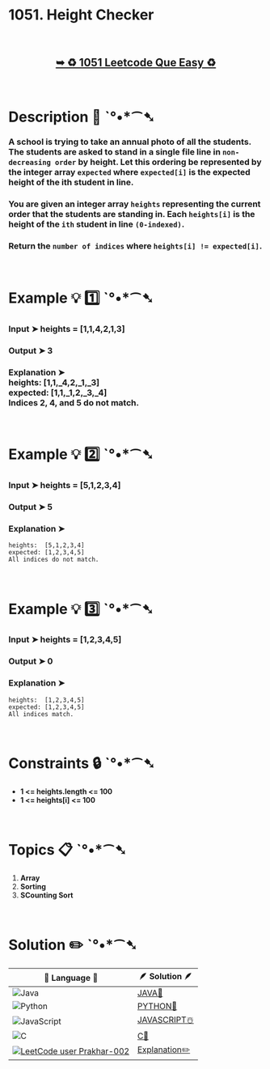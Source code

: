 # 1051. Height Checker
</br> 

<h2 align="center"> 

<a href="https://leetcode.com/problems/height-checker/?envType=daily-question&envId=2024-06-23"><strong>➥ ♻️ 1051 Leetcode Que Easy ♻️ </strong></a>
</h2>

</br>

# Description 📜 ˋ°•*⁀➷

### A school is trying to take an annual photo of all the students. The students are asked to stand in a single file line in `non-decreasing order` by height. Let this ordering be represented by the integer array `expected` where `expected[i]` is the expected height of the ith student in line.

### You are given an integer array `heights` representing the current order that the students are standing in. Each `heights[i]` is the height of the `ith` student in line `(0-indexed)`.

### Return the `number of indices` where `heights[i] != expected[i]`.

</br>

# Example 💡 1️⃣ ˋ°•*⁀➷

  ### Input  ➤ heights = [1,1,4,2,1,3]

  ### Output  ➤ 3

  ### Explanation  ➤ </br> heights:  [1,1,_4,2,_1,_3] </br> expected: [1,1,_1,2,_3,_4] </br>  Indices 2, 4, and 5 do not match.

</br>

# Example 💡 2️⃣ ˋ°•*⁀➷

  ### Input ➤ heights = [5,1,2,3,4]

  ### Output  ➤ 5

  ### Explanation ➤ 

    heights:  [5,1,2,3,4]
    expected: [1,2,3,4,5]
    All indices do not match.


</br>

# Example 💡 3️⃣ ˋ°•*⁀➷

  ### Input ➤ heights = [1,2,3,4,5]

  ### Output  ➤ 0

  ### Explanation ➤ 

    heights:  [1,2,3,4,5]
    expected: [1,2,3,4,5]
    All indices match.

</br>

# Constraints 🔒 ˋ°•*⁀➷

- **1 <= heights.length <= 100**
- **1 <= heights[i] <= 100**

</br>

# Topics 📋 ˋ°•*⁀➷

1. **Array**
2. **Sorting**
3. **SCounting Sort**


</br>

# Solution ✏️ ˋ°•*⁀➷

| 📒 Language 📒  | 🪶 Solution 🪶 |
| ------------- | ------------- |
|  ![Java](https://img.shields.io/badge/java-%23ED8B00.svg?style=for-the-badge&logo=openjdk&logoColor=white)  | [JAVA🍁](https://github.com/Prakhar-002/LEETCODE/blob/main/%F0%9F%93%9C%20Daily%20Challange%20%F0%9F%92%A1/06%20June%20%20%F0%9F%8C%9E%202024/10%20-%2006%20-%202024%20---%20%E2%9C%8F%EF%B8%8F%201051.%20Height%20Checker%20%E2%98%83%EF%B8%8F%20%F0%9F%8D%81%20%F0%9F%8D%B0/%F0%9F%8D%81JAVA_O(n)_1051_HeightChecker.java) |
|  ![Python](https://img.shields.io/badge/python-3670A0?style=for-the-badge&logo=python&logoColor=ffdd54)    | [PYTHON🍰](https://github.com/Prakhar-002/LEETCODE/blob/main/%F0%9F%93%9C%20Daily%20Challange%20%F0%9F%92%A1/06%20June%20%20%F0%9F%8C%9E%202024/10%20-%2006%20-%202024%20---%20%E2%9C%8F%EF%B8%8F%201051.%20Height%20Checker%20%E2%98%83%EF%B8%8F%20%F0%9F%8D%81%20%F0%9F%8D%B0/%F0%9F%8D%B0PYTHON_O(n)_1051_HeightChecker.py) |
| ![JavaScript](https://img.shields.io/badge/javascript-%23323330.svg?style=for-the-badge&logo=javascript&logoColor=%23F7DF1E)   | [JAVASCRIPT☃️](https://github.com/Prakhar-002/LEETCODE/blob/main/%F0%9F%93%9C%20Daily%20Challange%20%F0%9F%92%A1/06%20June%20%20%F0%9F%8C%9E%202024/10%20-%2006%20-%202024%20---%20%E2%9C%8F%EF%B8%8F%201051.%20Height%20Checker%20%E2%98%83%EF%B8%8F%20%F0%9F%8D%81%20%F0%9F%8D%B0/%E2%98%83%EF%B8%8FJAVASCRIPT_O(n)_1051_HeightChecker.js) |
|   ![C](https://img.shields.io/badge/c-%2300599C.svg?style=for-the-badge&logo=c&logoColor=white)   | [C💖](https://github.com/Prakhar-002/LEETCODE/blob/main/%F0%9F%93%9C%20Daily%20Challange%20%F0%9F%92%A1/06%20June%20%20%F0%9F%8C%9E%202024/10%20-%2006%20-%202024%20---%20%E2%9C%8F%EF%B8%8F%201051.%20Height%20Checker%20%E2%98%83%EF%B8%8F%20%F0%9F%8D%81%20%F0%9F%8D%B0/%F0%9F%92%96C_1051_HeightChecker.c)  |
|  [![LeetCode user Prakhar-002](https://img.shields.io/badge/dynamic/json?style=for-the-badge&labelColor=black&color=%23ffa116&label=Solved&query=solvedOverTotal&url=https%3A%2F%2Fleetcode-badge.vercel.app%2Fapi%2Fusers%2FPrakhar-002&logo=leetcode&logoColor=yellow)](https://leetcode.com/Prakhar-002/)  | [Explanation✏️](https://leetcode.com/problems/height-checker/solutions/5288059/100-beats-two-approach-true-explanation-beginner-friendly-4-lang)  |
